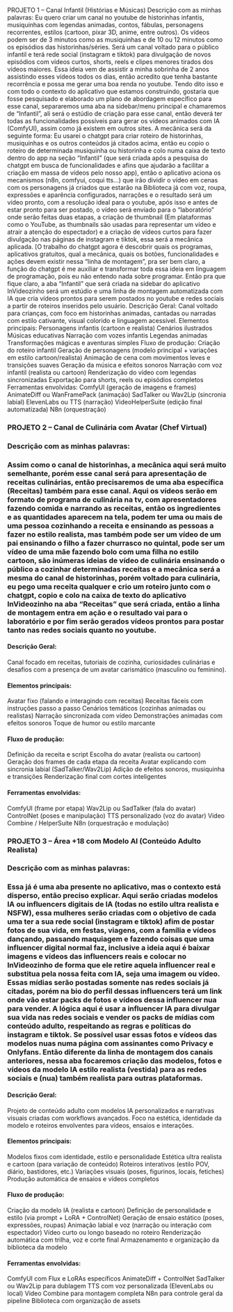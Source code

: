 PROJETO 1 – Canal Infantil (Histórias e Músicas)
Descrição com as minhas palavras:
Eu quero criar um canal no youtube de historinhas infantis, musiquinhas com legendas animadas, contos, fábulas, personagens recorrentes, estilos (cartoon, pixar 3D, anime, entre outros). Os vídeos podem ser de 3 minutos como as musiquinhas e de 10 ou 12 minutos como os episódios das historinhas/séries. Será um canal voltado para o público infantil e terá rede social (instagram e tiktok) para divulgação de novos episódios com vídeos curtos, shorts, reels e clipes menores tirados dos vídeos maiores. Essa ideia vem de assistir a minha sobrinha de 2 anos assistindo esses vídeos todos os dias, então acredito que tenha bastante recorrência e possa me gerar uma boa renda no youtube. Tendo dito isso e com todo o contexto do aplicativo que estamos construindo, gostaria que fosse pesquisado e elaborado um plano de abordagem específico para esse canal, separaremos uma aba na sidebar/menu principal e chamaremos de “Infantil”, ali será o estúdio de criação para esse canal, então deverá ter todas as funcionalidades possíveis para gerar os vídeos animados com IA (ComfyUI), assim como já existem em outros sites. A mecânica será da seguinte forma: Eu usarei o chatgpt para criar roteiro de historinhas, musiquinhas e os outros conteúdos já citados acima, então eu copio o roteiro de determinada musiquinha ou historinha e colo numa caixa de texto dentro do app na seção “Infantil” (que será criada após a pesquisa do chatgpt em busca de funcionalidades e afins que ajudarão a facilitar a criação em massa de vídeos pelo nosso app), então o aplicativo aciona os mecanismos (n8n, comfyui, coqui tts...) que irão dividir o vídeo em cenas com os personagens já criados que estarão na Biblioteca já com voz, roupa, expressões e aparência configurados, narrações e o resultado será um vídeo pronto, com a resolução ideal para o youtube, após isso e antes de estar pronto para ser postado, o vídeo será enviado para o “laboratório” onde serão feitas duas etapas, a criação de thumbnail (Em plataformas como o YouTube, as thumbnails são usadas para representar um vídeo e atrair a atenção do espectador) e a criação de vídeos curtos para fazer divulgação nas páginas de instagram e tiktok, essa será a mecânica aplicada. [O trabalho do chatgpt agora é descobrir quais os programas, aplicativos gratuitos, qual a mecânica, quais os botões, funcionalidades e ações devem existir nessa “linha de montagem”, pra ser bem claro, a função do chatgpt é me auxiliar e transformar toda essa ideia em linguagem de programação, pois eu não entendo nada sobre programar. Então pra que fique claro, a aba “Infantil” que será criada na sidebar do aplicativo InVideozinho será um estúdio e uma linha de montagem automatizada com IA que cria vídeos prontos para serem postados no youtube e redes sociais a partir de roteiros inseridos pelo usuário.
Descrição Geral:
Canal voltado para crianças, com foco em historinhas animadas, cantadas ou narradas com estilo cativante, visual colorido e linguagem acessível.
Elementos principais:
Personagens infantis (cartoon e realista)
Cenários ilustrados
Músicas educativas
Narração com vozes infantis
Legendas animadas
Transformações mágicas e aventuras simples
Fluxo de produção:
Criação do roteiro infantil
Geração de personagens (modelo principal + variações em estilo cartoon/realista)
Animação de cena com movimentos leves e transições suaves
Geração da música e efeitos sonoros
Narração com voz infantil (realista ou cartoon)
Renderização do vídeo com legendas sincronizadas
Exportação para shorts, reels ou episódios completos
Ferramentas envolvidas:
ComfyUI (geração de imagens e frames)
AnimateDiff ou WanFramePack (animação)
SadTalker ou Wav2Lip (sincronia labial)
ElevenLabs ou TTS (narração)
VideoHelperSuite (edição final automatizada)
N8n (orquestração)
### PROJETO 2 – Canal de Culinária com Avatar (Chef Virtual)
### Descrição com as minhas palavras:
### Assim como o canal de historinhas, a mecânica aqui será muito semelhante, porém esse canal será para apresentação de receitas culinárias, então precisaremos de uma aba específica (Receitas) também para esse canal. Aqui os vídeos serão em formato de programa de culinária na tv, com apresentadores fazendo comida e narrando as receitas, então os ingredientes e as quantidades aparecem na tela, podem ter uma ou mais de uma pessoa cozinhando a receita e ensinando as pessoas a fazer no estilo realista, mas também pode ser um vídeo de um pai ensinando o filho a fazer churrasco no quintal, pode ser um vídeo de uma mãe fazendo bolo com uma filha no estilo cartoon, são inúmeras ideias de vídeo de culinária ensinando o público a cozinhar determinadas receitas e a mecânica será a mesma do canal de historinhas, porém voltado para culinária, eu pego uma receita qualquer e crio um roteiro junto com o chatgpt, copio e colo na caixa de texto do aplicativo InVideozinho na aba “Receitas” que será criada, então a linha de montagem entra em ação e o resultado vai para o laboratório e por fim serão gerados vídeos prontos para postar tanto nas redes sociais quanto no youtube.
#### Descrição Geral:
Canal focado em receitas, tutoriais de cozinha, curiosidades culinárias e desafios com a presença de um avatar carismático (masculino ou feminino).
#### Elementos principais:
Avatar fixo (falando e interagindo com receitas)
Receitas fáceis com instruções passo a passo
Cenários temáticos (cozinhas animadas ou realistas)
Narração sincronizada com vídeo
Demonstrações animadas com efeitos sonoros
Toque de humor ou estilo marcante
#### Fluxo de produção:
Definição da receita e script
Escolha do avatar (realista ou cartoon)
Geração dos frames de cada etapa da receita
Avatar explicando com sincronia labial (SadTalker/Wav2Lip)
Adição de efeitos sonoros, musiquinha e transições
Renderização final com cortes inteligentes
#### Ferramentas envolvidas:
ComfyUI (frame por etapa)
Wav2Lip ou SadTalker (fala do avatar)
ControlNet (poses e manipulação)
TTS personalizado (voz do avatar)
Video Combine / HelperSuite
N8n (orquestração e modulação)
### PROJETO 3 – Área +18 com Modelo AI (Conteúdo Adulto Realista)
### Descrição com as minhas palavras:
### Essa já é uma aba presente no aplicativo, mas o contexto está disperso, então preciso explicar. Aqui serão criadas modelos IA ou influencers digitais de IA (todas no estilo ultra realista e NSFW), essa mulheres serão criadas com o objetivo de cada uma ter a sua rede social (instagram e tiktok) afim de postar fotos de sua vida, em festas, viagens, com a família e vídeos dançando, passando maquiagem e fazendo coisas que uma influencer digital normal faz, inclusive a ideia aqui é baixar imagens e vídeos das influencers reais e colocar no InVideozinho de forma que ele retire aquela influencer real e substitua pela nossa feita com IA, seja uma imagem ou vídeo. Essas mídias serão postadas somente nas redes sociais já citadas, porém na bio do perfil dessas influencers terá um link onde vão estar packs de fotos e vídeos dessa influencer nua para vender. A lógica aqui é usar a influencer IA para divulgar sua vida nas redes sociais e vender os packs de mídias com conteúdo adulto, respeitando as regras e políticas do instagram e tiktok. Se possível usar essas fotos e vídeos das modelos nuas numa página com assinantes como Privacy e Onlyfans. Então diferente da linha de montagem dos canais anteriores, nessa aba focaremos criação das modelos, fotos e vídeos da modelo IA estilo realista (vestida) para as redes sociais e (nua) também realista para outras plataformas.
#### Descrição Geral:
Projeto de conteúdo adulto com modelos IA personalizados e narrativas visuais criadas com workflows avançados. Foco na estética, identidade da modelo e roteiros envolventes para vídeos, ensaios e interações.
#### Elementos principais:
Modelos fixos com identidade, estilo e personalidade
Estética ultra realista e cartoon (para variação de conteúdo)
Roteiros interativos (estilo POV, diário, bastidores, etc.)
Variações visuais (poses, figurinos, locais, fetiches)
Produção automática de ensaios e vídeos completos
#### Fluxo de produção:
Criação da modelo IA (realista e cartoon)
Definição de personalidade e estilo (via prompt + LoRA + ControlNet)
Geração de ensaio estático (poses, expressões, roupas)
Animação labial e voz (narração ou interação com espectador)
Vídeo curto ou longo baseado no roteiro
Renderização automática com trilha, voz e corte final
Armazenamento e organização da biblioteca da modelo
#### Ferramentas envolvidas:
ComfyUI com Flux e LoRAs específicos
AnimateDiff + ControlNet
SadTalker ou Wav2Lip para dublagem
TTS com voz personalizada (ElevenLabs ou local)
Video Combine para montagem completa
N8n para controle geral da pipeline
Biblioteca com organização de assets
